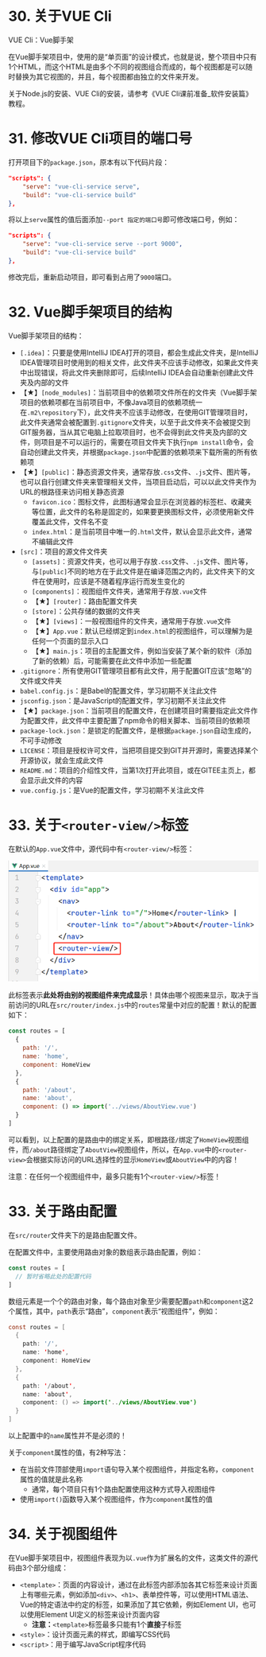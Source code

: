 # 30. 关于VUE Cli

VUE Cli：Vue脚手架

在Vue脚手架项目中，使用的是“单页面”的设计模式，也就是说，整个项目中只有1个HTML，而这个HTML是由多个不同的视图组合而成的，每个视图都是可以随时替换为其它视图的，并且，每个视图都由独立的文件来开发。

关于Node.js的安装、VUE Cli的安装，请参考《VUE Cli课前准备_软件安装篇》教程。

# 31. 修改VUE Cli项目的端口号

打开项目下的`package.json`，原本有以下代码片段：

```json
"scripts": {
    "serve": "vue-cli-service serve",
    "build": "vue-cli-service build"
},
```

将以上`serve`属性的值后面添加`--port 指定的端口号`即可修改端口号，例如：

```json
"scripts": {
    "serve": "vue-cli-service serve --port 9000",
    "build": "vue-cli-service build"
},
```

修改完后，重新启动项目，即可看到占用了`9000`端口。

# 32. Vue脚手架项目的结构

Vue脚手架项目的结构：

- `[.idea]`：只要是使用IntelliJ IDEA打开的项目，都会生成此文件夹，是IntelliJ IDEA管理项目时使用到的相关文件，此文件夹不应该手动修改，如果此文件夹中出现错误，将此文件夹删除即可，后续IntelliJ IDEA会自动重新创建此文件夹及内部的文件
- 【★】`[node_modules]`：当前项目中的依赖项文件所在的文件夹（Vue脚手架项目的依赖项都在当前项目中，不像Java项目的依赖项统一在`.m2\repository`下），此文件夹不应该手动修改，在使用GIT管理项目时，此文件夹通常会被配置到`.gitignore`文件夹，以至于此文件夹不会被提交到GIT服务器，当从其它电脑上拉取项目时，也不会得到此文件夹及内部的文件，则项目是不可以运行的，需要在项目文件夹下执行`npm install`命令，会自动创建此文件夹，并根据`package.json`中配置的依赖项来下载所需的所有依赖项
- 【★】`[public]`：静态资源文件夹，通常存放`.css`文件、`.js`文件、图片等，也可以自行创建文件夹来管理相关文件，当项目启动后，可以以此文件夹作为URL的根路径来访问相关静态资源
  - `favicon.ico`：图标文件，此图标通常会显示在浏览器的标签栏、收藏夹等位置，此文件的名称是固定的，如果要更换图标文件，必须使用新文件覆盖此文件，文件名不变
  - `index.html`：是当前项目中唯一的`.html`文件，默认会显示此文件，通常不编辑此文件
- `[src]`：项目的源文件文件夹
  - `[assets]`：资源文件夹，也可以用于存放`.css`文件、`.js`文件、图片等，与`[public]`不同的地方在于此文件是在编译范围之内的，此文件夹下的文件在使用时，应该是不随着程序运行而发生变化的
  - `[components]`：视图组件文件夹，通常用于存放`.vue`文件
  - 【★】`[router]`：路由配置文件夹
  - `[store]`：公共存储的数据的文件夹
  - 【★】`[views]`：一般视图组件的文件夹，通常用于存放`.vue`文件
  - 【★】`App.vue`：默认已经绑定到`index.html`的视图组件，可以理解为是任何一个页面的显示入口
  - 【★】`main.js`：项目的主配置文件，例如当安装了某个新的软件（添加了新的依赖）后，可能需要在此文件中添加一些配置
- `.gitignore`：所有使用GIT管理项目都有此文件，用于配置GIT应该“忽略”的文件或文件夹
- `babel.config.js`：是Babel的配置文件，学习初期不关注此文件
- `jsconfig.json`：是JavaScript的配置文件，学习初期不关注此文件
- 【★】`package.json`：当前项目的配置文件，在创建项目时需要指定此文件作为配置文件，此文件中主要配置了npm命令的相关脚本、当前项目的依赖项
- `package-lock.json`：是锁定的配置文件，是根据`package.json`自动生成的，不可手动修改
- `LICENSE`：项目是授权许可文件，当把项目提交到GIT并开源时，需要选择某个开源协议，就会生成此文件
- `README.md`：项目的介绍性文件，当第1次打开此项目，或在GITEE主页上，都会显示此文件的内容
- `vue.config.js`：是Vue的配置文件，学习初期不关注此文件

# 33. 关于`<router-view/>`标签

在默认的`App.vue`文件中，源代码中有`<router-view/>`标签：

![image-20221202154423566](images/image-20221202154423566.png)

此标签表示**此处将由别的视图组件来完成显示**！具体由哪个视图来显示，取决于当前访问的URL在`src/router/index.js`中的`routes`常量中对应的配置！默认的配置如下：

```javascript
const routes = [
  {
    path: '/',
    name: 'home',
    component: HomeView
  },
  {
    path: '/about',
    name: 'about',
    component: () => import('../views/AboutView.vue')
  }
]
```

可以看到，以上配置的是路由中的绑定关系，即根路径`/`绑定了`HomeView`视图组件，而`/about`路径绑定了`AboutView`视图组件，所以，在`App.vue`中的`<router-view>`会根据实际访问的URL选择性的显示`HomeView`或`AboutView`中的内容！

注意：在任何一个视图组件中，最多只能有1个`<router-view/>`标签！

# 33. 关于路由配置

在`src/router`文件夹下的是路由配置文件。

在配置文件中，主要使用路由对象的数组表示路由配置，例如：

```javascript
const routes = [
  // 暂时省略此处的配置代码
]
```

数组元素是一个个的路由对象，每个路由对象至少需要配置`path`和`component`这2个属性，其中，`path`表示“路由”，`component`表示“视图组件”，例如：

```java
const routes = [
  {
    path: '/',
    name: 'home',
    component: HomeView
  },
  {
    path: '/about',
    name: 'about',
    component: () => import('../views/AboutView.vue')
  }
]
```

以上配置中的`name`属性并不是必须的！

关于`component`属性的值，有2种写法：

- 在当前文件顶部使用`import`语句导入某个视图组件，并指定名称，`component`属性的值就是此名称
  - 通常，每个项目只有1个路由配置使用这种方式导入视图组件
- 使用`import()`函数导入某个视图组件，作为`component`属性的值

# 34. 关于视图组件

在Vue脚手架项目中，视图组件表现为以`.vue`作为扩展名的文件，这类文件的源代码由3个部分组成：

- `<template>`：页面的内容设计，通过在此标签内部添加各其它标签来设计页面上有哪些元素，例如添加`<div>`、`<h1>`、表单控件等，可以使用HTML语法、Vue的特定语法中约定的标签，如果添加了其它依赖，例如Element UI，也可以使用Element UI定义的标签来设计页面内容
  - **注意：**`<template>`标签最多只能有1个**直接**子标签
- `<style>`：设计页面元素的样式，即编写CSS代码
- `<script>`：用于编写JavaScript程序代码















